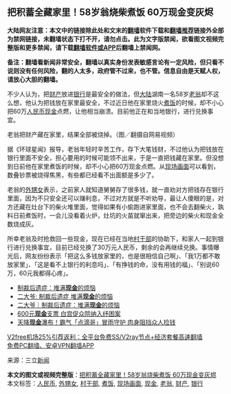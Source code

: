  <h2>把积蓄全藏家里！58岁翁烧柴煮饭 60万现金变灰烬</h2> <p class="notice"><b>大陆网友注意：本文中的链接除此处和文末的<a href="https://github.com/bannedbook/fanqiang" >翻墙</a>软件下载和<a href="https://github.com/killgcd/justmysocks/blob/master/README.md">翻墙推荐</a>链接外全部为禁网链接，未翻墙状态下打不开，请勿点击。此为文字版禁闻，欲看图文视频完整版和更多禁闻，请下载<a href="https://github.com/bannedbook/fanqiang">翻墙软件或APP</a>后翻墙上禁闻网。</p><p>备注：翻墙看新闻非常安全，翻墙以真实身份发表敏感言论有一定风险，但只看不说则没有任何风险，翻的人太多，政府管不过来，也不管。信息自由是天赋人权，请放心大胆的翻墙。</b></p>  <div class="entry"> <p>不少人认为，把<a href="https://www.bannedbook.org/bnews/tag/%E8%B4%A2%E4%BA%A7/" class="st_tag internal_tag" rel="tag" title="标签 财产 下的日志">财产</a>放进<a href="https://www.bannedbook.org/bnews/tag/%e9%93%b6%e8%a1%8c/" class="st_tag internal_tag" rel="tag" title="标签 银行 下的日志">银行</a>是最安全的做法，但<span class='wp_keywordlink_affiliate'><a href="https://www.bannedbook.org/" title="大陆" target="_blank">大陆</a></span>湖南一名58岁<a href="https://www.bannedbook.org/bnews/tag/%E8%80%81%E7%BF%81/" class="st_tag internal_tag" rel="tag" title="标签 老翁 下的日志">老翁</a>却不这么想，他认为把钱放在家里最安全，不过近日他在家里烧火<a href="https://www.bannedbook.org/bnews/tag/%E7%85%AE%E9%A5%AD/" class="st_tag internal_tag" rel="tag" title="标签 煮饭 下的日志">煮饭</a>的时候，却不小心把60万<a href="https://www.bannedbook.org/bnews/tag/%e4%ba%ba%e6%b0%91%e5%b8%81/" class="st_tag internal_tag" rel="tag" title="标签 人民币 下的日志">人民币</a><a href="https://www.bannedbook.org/bnews/tag/%E7%8E%B0%E9%87%91/" class="st_tag internal_tag" rel="tag" title="标签 现金 下的日志">现金</a>点燃，让他相当崩溃。目前他正在和当地银行，进行兑换事宜。</p> <p>老翁把财产藏在家里，结果全部被烧掉。（图／翻摄自网易视频）</p>  <p>据《环球星闻》报导，老翁年轻时辛苦工作，存下大笔钱财，不过他认为把钱放在银行里面不安全，担心要用的时候可能领不出来，于是一直把钱藏在家里。但没想到日前他在家里煮饭的时候，却不小心把60万现金点燃。从<a href="https://www.bannedbook.org/bnews/tag/%E7%8E%B0%E5%9C%BA%E7%94%BB%E9%9D%A2/" class="st_tag internal_tag" rel="tag" title="标签 现场画面 下的日志">现场画面</a>可以看到，数叠钞票被烧得焦黑，有些都已经看不出面额是多少了。</p> <p>老翁的<a href="https://www.bannedbook.org/bnews/tag/%E5%A4%96%E7%94%A5%E5%A5%B3/" class="st_tag internal_tag" rel="tag" title="标签 外甥女 下的日志">外甥女</a>表示，之前家人就知道舅舅存了很多钱，就一直劝对方把钱存在银行里面，因为不只安全还可以赚利息，不过对方就是不听劝导，最让人傻眼的是，对方还藏在灶台下的柴火堆里面，觉得如果有小偷跑进家里面，也不会去翻柴火，孰料日前煮饭时，一会儿没看着火炉，灶坑的火苗就窜出来，把旁边的柴火和现金全数烧成灰。</p>  <p>所幸老翁及时抢救回一些现金，现在已经在当地<a href="https://www.bannedbook.org/bnews/tag/%e6%9d%91%e5%b9%b2%e9%83%a8/" class="st_tag internal_tag" rel="tag" title="标签 村干部 下的日志">村干部</a>的协助下，和家人一起到银行进行兑换事宜，目前已经兑换了30万元人民币，剩余的会再继续兑换。事情曝光后，网友纷纷表示「把这么多钱放家里的，也是很相信自己啊」、「我1万都不敢放家里」、「这是看不上银行的利息吗」、「有挣钱的命，没有用钱的福」、「别说60万，60元我都得心疼」。</p> <ul class='op-related-articles' title='相关阅读'> <li><a href='https://www.bannedbook.org/bnews/ssgc/20201210/1445449.html' target='_blank'>制裁后遗症：堆满<b>现金</b>的烦恼</a></li> <li><a href='https://www.bannedbook.org/bnews/comments/20201210/1445104.html' target='_blank'>二大爷: 制裁后遗症 堆满<b>现金</b>的烦恼</a></li> <li><a href='https://www.bannedbook.org/bnews/baitai/20201210/1445050.html' target='_blank'>二大爷｜制裁后遗症：堆满<b>现金</b>的烦恼</a></li> <li><a href='https://www.bannedbook.org/bnews/cnnews/20201209/1444787.html' target='_blank'>600元<b>现金</b>支票 白宫促众院纳入纾困案</a></li> <li><a href='https://www.bannedbook.org/bnews/cbnews/20201208/1443743.html' target='_blank'>天降<b>现金</b>瀑布！霸气「点滴哥」冒雨守护 肉身阻挡众人捡钱</a></li> </ul> <p class="texttj"> <a href="https://www.bannedbook.org/forum23/topic22702.html" target="_blank">V2free机场25%引荐返利：全平台免费SS/V2ray节点+经济套餐高速翻墙</a><br/> <a href="https://github.com/bannedbook/fanqiang/wiki/%E7%A6%81%E9%97%BB%E7%BD%91%E5%AE%89%E5%8D%93%E7%BF%BB%E5%A2%99%E6%96%B0%E9%97%BBAPP" target="_blank">免费PC翻墙、安卓VPN翻墙APP</a></p><p> 来源：三立<span class='wp_keywordlink_affiliate'><a href="https://www.bannedbook.org/" title="新闻">新闻</a></span> </p> <a name='sharetosocial'></a>       <div><b>本文的图文或视频完整版</b>：<a href='https://www.bannedbook.org/bnews/cbnews/20201214/1447248.html'>把积蓄全藏家里！58岁翁烧柴煮饭 60万现金变灰烬</a></div>  </div><!--END ENTRY--> <div class="postfooter"> <div>本文标签：<a href="https://www.bannedbook.org/bnews/tag/%e4%ba%ba%e6%b0%91%e5%b8%81/" rel="tag">人民币</a>, <a href="https://www.bannedbook.org/bnews/tag/%E5%A4%96%E7%94%A5%E5%A5%B3/" rel="tag">外甥女</a>, <a href="https://www.bannedbook.org/bnews/tag/%e6%9d%91%e5%b9%b2%e9%83%a8/" rel="tag">村干部</a>, <a href="https://www.bannedbook.org/bnews/tag/%E7%85%AE%E9%A5%AD/" rel="tag">煮饭</a>, <a href="https://www.bannedbook.org/bnews/tag/%E7%8E%B0%E5%9C%BA%E7%94%BB%E9%9D%A2/" rel="tag">现场画面</a>, <a href="https://www.bannedbook.org/bnews/tag/%E7%8E%B0%E9%87%91/" rel="tag">现金</a>, <a href="https://www.bannedbook.org/bnews/tag/%E8%80%81%E7%BF%81/" rel="tag">老翁</a>, <a href="https://www.bannedbook.org/bnews/tag/%E8%B4%A2%E4%BA%A7/" rel="tag">财产</a>, <a href="https://www.bannedbook.org/bnews/tag/%e9%93%b6%e8%a1%8c/" rel="tag">银行</a></div>  </div><!--END POSTFOOTER--> 